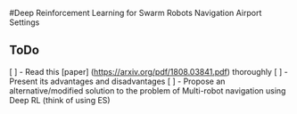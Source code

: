 #Deep Reinforcement Learning for Swarm Robots Navigation Airport Settings

## ToDo
[ ] - Read this [paper] (https://arxiv.org/pdf/1808.03841.pdf) thoroughly 
[ ] - Present its advantages and disadvantages 
[ ] - Propose an alternative/modified solution to the problem of Multi-robot
navigation using Deep RL (think of using ES)
